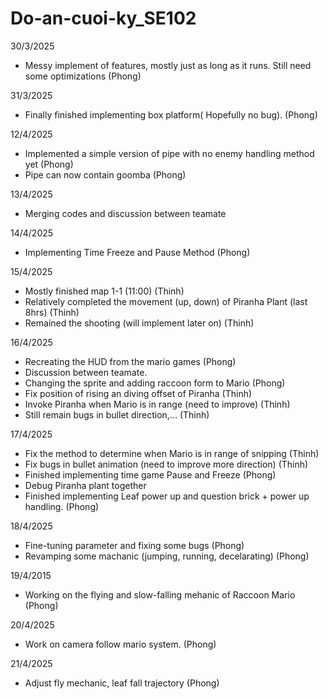 # Do-an-cuoi-ky_SE102

30/3/2025
- Messy implement of features, mostly just as long as it runs. Still need some optimizations (Phong)

31/3/2025
- Finally finished implementing box platform( Hopefully no bug). (Phong)

12/4/2025
- Implemented a simple version of pipe with no enemy handling method yet (Phong)
- Pipe can now contain goomba (Phong)

13/4/2025
- Merging codes and discussion between teamate

14/4/2025
- Implementing Time Freeze and Pause Method (Phong)

15/4/2025
- Mostly finished map 1-1 (11:00) (Thinh)
- Relatively completed the movement (up, down) of Piranha Plant (last 8hrs) (Thinh)
- Remained the shooting (will implement later on) (Thinh)

16/4/2025
- Recreating the HUD from the mario games (Phong)
- Discussion between teamate.
- Changing the sprite and adding raccoon form to Mario (Phong)
- Fix position of rising an diving offset of Piranha (Thinh)
- Invoke Piranha when Mario is in range (need to improve) (Thinh)
- Still remain bugs in bullet direction,... (Thinh)

17/4/2025
- Fix the method to determine when Mario is in range of snipping (Thinh)
- Fix bugs in bullet animation (need to improve more direction) (Thinh)
- Finished implementing time game Pause and Freeze (Phong)
- Debug Piranha plant together
- Finished implementing Leaf power up and question brick + power up handling. (Phong)

18/4/2025
- Fine-tuning parameter and fixing some bugs (Phong)
- Revamping some machanic (jumping, running, decelarating) (Phong)

19/4/2015
- Working on the flying and slow-falling mehanic of Raccoon Mario (Phong)

20/4/2025
- Work on camera follow mario system. (Phong)

21/4/2025
- Adjust fly mechanic, leaf fall trajectory (Phong)
